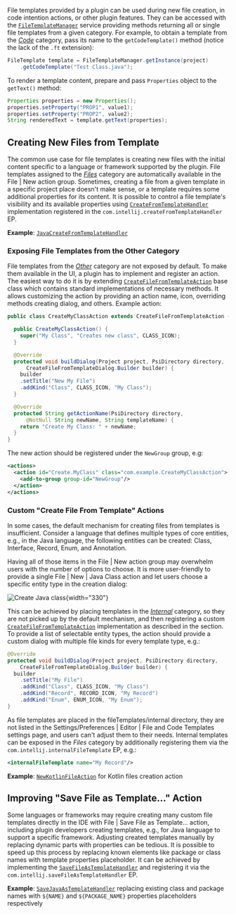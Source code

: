 [//]: # (title: Using File Templates Programmatically)

<!-- Copyright 2000-2022 JetBrains s.r.o. and other contributors. Use of this source code is governed by the Apache 2.0 license that can be found in the LICENSE file. -->

File templates provided by a plugin can be used during new file creation, in code intention actions, or other plugin features.
They can be accessed with the
[`FileTemplateManager`](upsource:///platform/lang-impl/src/com/intellij/ide/fileTemplates/FileTemplateManager.java)
service providing methods returning all or single file templates from a given category.
For example, to obtain a template from the _[Code](providing_file_templates.md#code)_ category, pass its name to the `getCodeTemplate()` method (notice the lack of the `.ft` extension):

```java
FileTemplate template = FileTemplateManager.getInstance(project)
    .getCodeTemplate("Test Class.java");
```

To render a template content, prepare and pass `Properties` object to the `getText()` method:

```java
Properties properties = new Properties();
properties.setProperty("PROP1", value1);
properties.setProperty("PROP2", value2);
String renderedText = template.getText(properties);
```

## Creating New Files from Template

The common use case for file templates is creating new files with the initial content specific to a language or framework supported by the plugin.
File templates assigned to the _[Files](providing_file_templates.md#files)_ category are automatically available in the <menupath>File | New</menupath> action group.
Sometimes, creating a file from a given template in a specific project place doesn't make sense, or a template requires some additional properties for its content.
It is possible to control a file template's visibility and its available properties using
[`CreateFromTemplateHandler`](upsource:///platform/lang-impl/src/com/intellij/ide/fileTemplates/CreateFromTemplateHandler.java)
implementation registered in the `com.intellij.createFromTemplateHandler` EP.

**Example**:
[`JavaCreateFromTemplateHandler`](upsource:///java/java-impl/src/com/intellij/ide/fileTemplates/JavaCreateFromTemplateHandler.java)

### Exposing File Templates from the Other Category

File templates from the _[Other](providing_file_templates.md#other)_ category are not exposed by default.
To make them available in the UI, a plugin has to implement and register an action.
The easiest way to do it is by extending
[`CreateFileFromTemplateAction`](upsource:///platform/lang-impl/src/com/intellij/ide/actions/CreateFileFromTemplateAction.java)
base class which contains standard implementations of necessary methods.
It allows customizing the action by providing an action name, icon, overriding methods creating dialog, and others.
Example action:

```java
public class CreateMyClassAction extends CreateFileFromTemplateAction {

  public CreateMyClassAction() {
    super("My Class", "Creates new class", CLASS_ICON);
  }

  @Override
  protected void buildDialog(Project project, PsiDirectory directory,
      CreateFileFromTemplateDialog.Builder builder) {
    builder
    .setTitle("New My File")
    .addKind("Class", CLASS_ICON, "My Class");
  }

  @Override
  protected String getActionName(PsiDirectory directory,
      @NotNull String newName, String templateName) {
    return "Create My Class: " + newName;
  }
}
```

The new action should be registered under the `NewGroup` group, e.g:

```xml
<actions>
  <action id="Create.MyClass" class="com.example.CreateMyClassAction">
    <add-to-group group-id="NewGroup"/>
  </action>
</actions>
```

### Custom "Create File From Template" Actions

In some cases, the default mechanism for creating files from templates is insufficient.
Consider a language that defines multiple types of core entities, e.g., in the Java language, the following entities can be created: Class, Interface, Record, Enum, and Annotation.

Having all of those items in the <menupath>File | New</menupath> action group may overwhelm users with the number of options to choose.
It is more user-friendly to provide a single <menupath>File | New | Java Class</menupath> action and let users choose a specific entity type in the creation dialog:

![Create Java class](new_java_class_popup.png){width="330"}

This can be achieved by placing templates in the _[Internal](providing_file_templates.md#internal)_ category, so they are not picked up by the default mechanism, and then registering a custom
[`CreateFileFromTemplateAction`](upsource:///platform/lang-impl/src/com/intellij/ide/actions/CreateFileFromTemplateAction.java)
implementation as described in the [](#exposing-file-templates-from-the-other-category) section.
To provide a list of selectable entity types, the action should provide a custom dialog with multiple file kinds for every template type, e.g.:

```java
@Override
protected void buildDialog(Project project, PsiDirectory directory,
    CreateFileFromTemplateDialog.Builder builder) {
  builder
    .setTitle("My File")
    .addKind("Class", CLASS_ICON, "My Class")
    .addKind("Record", RECORD_ICON, "My Record")
    .addKind("Enum", ENUM_ICON, "My Enum");
}
```

As file templates are placed in the <path>fileTemplates/internal</path> directory, they are not listed in the <menupath>Settings/Preferences | Editor | File and Code Templates</menupath> settings page, and users can't adjust them to their needs.
Internal templates can be exposed in the _Files_ category by additionally registering them via the `com.intellij.internalFileTemplate` EP, e.g.:

```xml
<internalFileTemplate name="My Record"/>
```

**Example**:
[`NewKotlinFileAction`](upsource:///plugins/kotlin/idea/src/org/jetbrains/kotlin/idea/actions/NewKotlinFileAction.kt) for Kotlin files creation action

## Improving "Save File as Template…" Action

Some languages or frameworks may require creating many custom file templates directly in the IDE with <menupath>File | Save File as Template…</menupath> action, including plugin developers creating templates, e.g., for Java language to support a specific framework.
Adjusting created templates manually by replacing dynamic parts with properties can be tedious.
It is possible to speed up this process by replacing known elements like package or class names with template properties placeholder.
It can be achieved by implementing the
[`SaveFileAsTemplateHandler`](upsource:///platform/lang-impl/src/com/intellij/ide/actions/SaveFileAsTemplateHandler.java)
and registering it via the `com.intellij.saveFileAsTemplateHandler` EP.

**Example**:
[`SaveJavaAsTemplateHandler`](upsource:///java/java-impl/src/com/intellij/ide/fileTemplates/SaveJavaAsTemplateHandler.java) replacing existing class and package names with `${NAME}` and `${PACKAGE_NAME}` properties placeholders respectively
